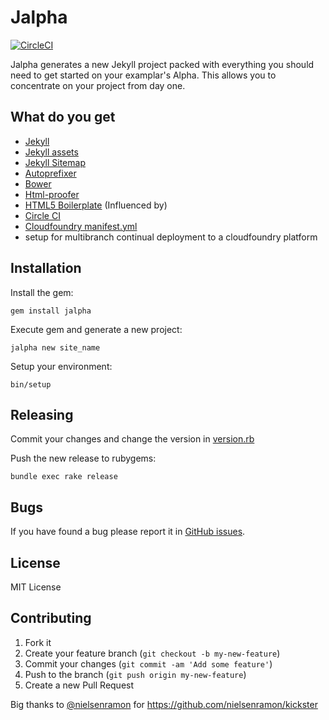 # Jalpha

[![CircleCI](https://circleci.com/gh/AusDTO/jalpha.svg?style=svg)](https://circleci.com/gh/AusDTO/jalpha)

Jalpha generates a new Jekyll project packed with everything you should need to get started on your examplar's Alpha. This allows you to concentrate on your project from day one.

## What do you get

  - [Jekyll](https://jekyllrb.com/)
  - [Jekyll assets](https://github.com/jekyll/jekyll-assets)
  - [Jekyll Sitemap](https://github.com/jekyll/jekyll-sitemap)
  - [Autoprefixer](https://github.com/postcss/autoprefixer)
  - [Bower](http://bower.io/)
  - [Html-proofer](https://github.com/gjtorikian/html-proofer)
  - [HTML5 Boilerplate](https://html5boilerplate.com/) (Influenced by)
  - [Circle CI](https://circleci.com/)
  - [Cloudfoundry manifest.yml](https://www.cloudfoundry.org/)
  - setup for multibranch continual deployment to a cloudfoundry platform

## Installation

Install the gem:

    gem install jalpha

Execute gem and generate a new project:

    jalpha new site_name

Setup your environment:

    bin/setup

## Releasing

Commit your changes and change the version in [version.rb](https://github.com/AusDTO/jalpha/blob/master/lib/jalpha/version.rb)

Push the new release to rubygems:

    bundle exec rake release

## Bugs

If you have found a bug please report it in [GitHub issues](https://github.com/AusDTO/jalpha/issues).

## License

MIT License

## Contributing

1. Fork it
2. Create your feature branch (`git checkout -b my-new-feature`)
3. Commit your changes (`git commit -am 'Add some feature'`)
4. Push to the branch (`git push origin my-new-feature`)
5. Create a new Pull Request

Big thanks to [@nielsenramon](https://github.com/nielsenramon) for https://github.com/nielsenramon/kickster
